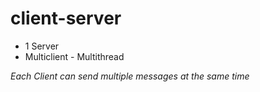 # client-server

* 1 Server
* Multiclient - Multithread

*Each Client can send multiple messages at the same time*
